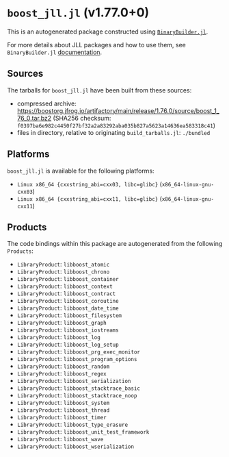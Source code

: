 # `boost_jll.jl` (v1.77.0+0)

This is an autogenerated package constructed using [`BinaryBuilder.jl`](https://github.com/JuliaPackaging/BinaryBuilder.jl).

For more details about JLL packages and how to use them, see `BinaryBuilder.jl` [documentation](https://juliapackaging.github.io/BinaryBuilder.jl/dev/jll/).

## Sources

The tarballs for `boost_jll.jl` have been built from these sources:

* compressed archive: https://boostorg.jfrog.io/artifactory/main/release/1.76.0/source/boost_1_76_0.tar.bz2 (SHA256 checksum: `f0397ba6e982c4450f27bf32a2a83292aba035b827a5623a14636ea583318c41`)
* files in directory, relative to originating `build_tarballs.jl`: `./bundled`

## Platforms

`boost_jll.jl` is available for the following platforms:

* `Linux x86_64 {cxxstring_abi=cxx03, libc=glibc}` (`x86_64-linux-gnu-cxx03`)
* `Linux x86_64 {cxxstring_abi=cxx11, libc=glibc}` (`x86_64-linux-gnu-cxx11`)

## Products

The code bindings within this package are autogenerated from the following `Products`:

* `LibraryProduct`: `libboost_atomic`
* `LibraryProduct`: `libboost_chrono`
* `LibraryProduct`: `libboost_container`
* `LibraryProduct`: `libboost_context`
* `LibraryProduct`: `libboost_contract`
* `LibraryProduct`: `libboost_coroutine`
* `LibraryProduct`: `libboost_date_time`
* `LibraryProduct`: `libboost_filesystem`
* `LibraryProduct`: `libboost_graph`
* `LibraryProduct`: `libboost_iostreams`
* `LibraryProduct`: `libboost_log`
* `LibraryProduct`: `libboost_log_setup`
* `LibraryProduct`: `libboost_prg_exec_monitor`
* `LibraryProduct`: `libboost_program_options`
* `LibraryProduct`: `libboost_random`
* `LibraryProduct`: `libboost_regex`
* `LibraryProduct`: `libboost_serialization`
* `LibraryProduct`: `libboost_stacktrace_basic`
* `LibraryProduct`: `libboost_stacktrace_noop`
* `LibraryProduct`: `libboost_system`
* `LibraryProduct`: `libboost_thread`
* `LibraryProduct`: `libboost_timer`
* `LibraryProduct`: `libboost_type_erasure`
* `LibraryProduct`: `libboost_unit_test_framework`
* `LibraryProduct`: `libboost_wave`
* `LibraryProduct`: `libboost_wserialization`
